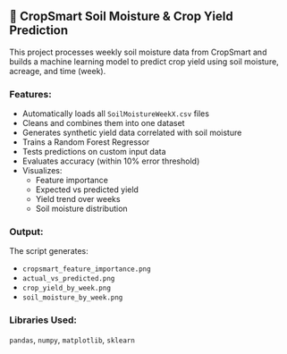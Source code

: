 ## 🌾 CropSmart Soil Moisture & Crop Yield Prediction

This project processes weekly soil moisture data from CropSmart and builds a machine learning model to predict crop yield using soil moisture, acreage, and time (week).

### Features:
- Automatically loads all `SoilMoistureWeekX.csv` files
- Cleans and combines them into one dataset
- Generates synthetic yield data correlated with soil moisture
- Trains a Random Forest Regressor
- Tests predictions on custom input data
- Evaluates accuracy (within 10% error threshold)
- Visualizes:
  - Feature importance
  - Expected vs predicted yield
  - Yield trend over weeks
  - Soil moisture distribution

### Output:
The script generates:
- `cropsmart_feature_importance.png`
- `actual_vs_predicted.png`
- `crop_yield_by_week.png`
- `soil_moisture_by_week.png`

### Libraries Used:
`pandas`, `numpy`, `matplotlib`, `sklearn`
